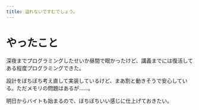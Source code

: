 ```yaml
---
title: 溢れないですむでしょう。
---
```


# やったこと

深夜までプログラミングしたせいか昼間で眠かったけど、講義までには復活してある程度プログラミングできた。

設計をぼちぼち考え直して実装しているけど、まあ割と動きそうで安心している。ただメモリの問題はあるが……。

明日からバイトも始まるので、ぼちぼちいい感じに仕上げておきたい。
